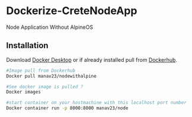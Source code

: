 # Dockerize-CreteNodeApp
Node Application Without AlpineOS

## Installation

Download [Docker Desktop](https://www.docker.com/products/docker-desktop/) or if already installed pull from [Dockerhub](https://hub.docker.com/r/manav23/node).

```bash
#Image pull from Dockerhub
Docker pull manav23/nodewithalpine

#See docker image is pulled ?
Docker images

#start container on your hostmachine with this localhost port number
Docker container run -p 8000:8000 manav23/node
```
